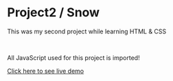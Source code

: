 <h1>Project2 / Snow</h1>

<p>This was my second project while learning HTML & CSS<p><br>
<p>All JavaScript used for this project is imported!<p>


<a href="https://jonelradenkovic.github.io/project2/" rel="nofollow">Click here to see live demo</a>
